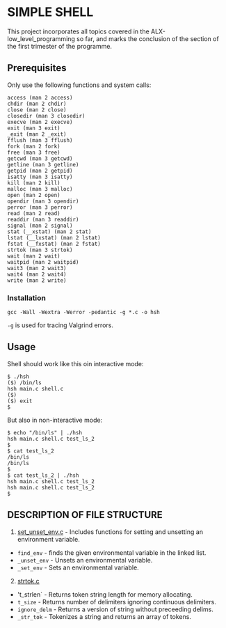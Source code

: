 # SIMPLE SHELL

This project incorporates all topics covered in the ALX-low_level_programming so far, and marks the conclusion of the section of the first trimester of the programme.

## Prerequisites
Only use the following functions and system calls:

```
access (man 2 access)
chdir (man 2 chdir)
close (man 2 close)
closedir (man 3 closedir)
execve (man 2 execve)
exit (man 3 exit)
_exit (man 2 _exit)
fflush (man 3 fflush)
fork (man 2 fork)
free (man 3 free)
getcwd (man 3 getcwd)
getline (man 3 getline)
getpid (man 2 getpid)
isatty (man 3 isatty)
kill (man 2 kill)
malloc (man 3 malloc)
open (man 2 open)
opendir (man 3 opendir)
perror (man 3 perror)
read (man 2 read)
readdir (man 3 readdir)
signal (man 2 signal)
stat (__xstat) (man 2 stat)
lstat (__lxstat) (man 2 lstat)
fstat (__fxstat) (man 2 fstat)
strtok (man 3 strtok)
wait (man 2 wait)
waitpid (man 2 waitpid)
wait3 (man 2 wait3)
wait4 (man 2 wait4)
write (man 2 write)
```

### Installation
```
gcc -Wall -Wextra -Werror -pedantic -g *.c -o hsh
```
`-g` is used for tracing Valgrind errors.


## Usage

Shell should work like this oin interactive mode:


```
$ ./hsh
($) /bin/ls
hsh main.c shell.c
($)
($) exit
$
```
But also in non-interactive mode:
```
$ echo "/bin/ls" | ./hsh
hsh main.c shell.c test_ls_2
$
$ cat test_ls_2
/bin/ls
/bin/ls
$
$ cat test_ls_2 | ./hsh
hsh main.c shell.c test_ls_2
hsh main.c shell.c test_ls_2
$
```

## DESCRIPTION OF FILE STRUCTURE
1. [set_unset_env.c]() - Includes functions for setting and unsetting an environment variable.
- `find_env` - finds the given environmental variable in the linked list.
- `_unset_env` - Unsets an environmental variable.
- `_set_env` - Sets an environmental variable.
2. [strtok.c]()
- 't_strlen` - Returns token string length for memory allocating.
- `t_size` - Returns number of delimiters ignoring continuous delimiters.
- `ignore_delm` - Returns a version of string without preceeding delims.
- `_str_tok` - Tokenizes a string and returns an array of tokens.

